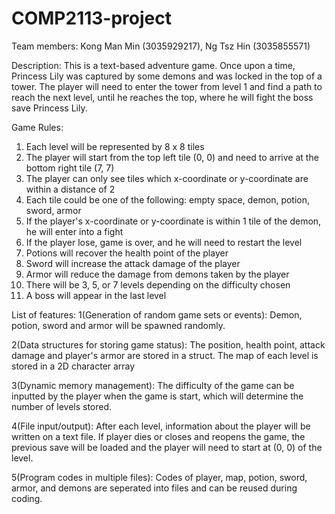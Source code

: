 # COMP2113-project
Team members:
Kong Man Min (3035929217), Ng Tsz Hin (3035855571)

Description:
This is a text-based adventure game.
Once upon a time, Princess Lily was captured by some demons and was locked in the top of a tower. The player will need to enter the tower from level 1 and find a path to reach the next level, until he reaches the top, where he will fight the boss save Princess Lily.

Game Rules:
1) Each level will be represented by 8 x 8 tiles
2) The player will start from the top left tile (0, 0) and need to arrive at the bottom right tile (7, 7)
3) The player can only see tiles which x-coordinate or y-coordinate are within a distance of 2
4) Each tile could be one of the following: empty space, demon, potion, sword, armor
5) If the player's x-coordinate or y-coordinate is within 1 tile of the demon, he will enter into a fight
6) If the player lose, game is over, and he will need to restart the level
7) Potions will recover the health point of the player
8) Sword will increase the attack damage of the player
9) Armor will reduce the damage from demons taken by the player
10) There will be 3, 5, or 7 levels depending on the difficulty chosen
11) A boss will appear in the last level

List of features:
1(Generation of random game sets or events):
Demon, potion, sword and armor will be spawned randomly. 

2(Data structures for storing game status):
The position, health point, attack damage and player's armor are stored in a struct.
The map of each level is stored in a 2D character array 

3(Dynamic memory management):
The difficulty of the game can be inputted by the player when the game is start, which will determine the number of levels stored.

4(File input/output):
After each level, information about the player will be written on a text file.
If player dies or closes and reopens the game, the previous save will be loaded and the player will need to start at (0, 0) of the level.

5(Program codes in multiple files):
Codes of player, map, potion, sword, armor, and demons are seperated into files and can be reused during coding.



